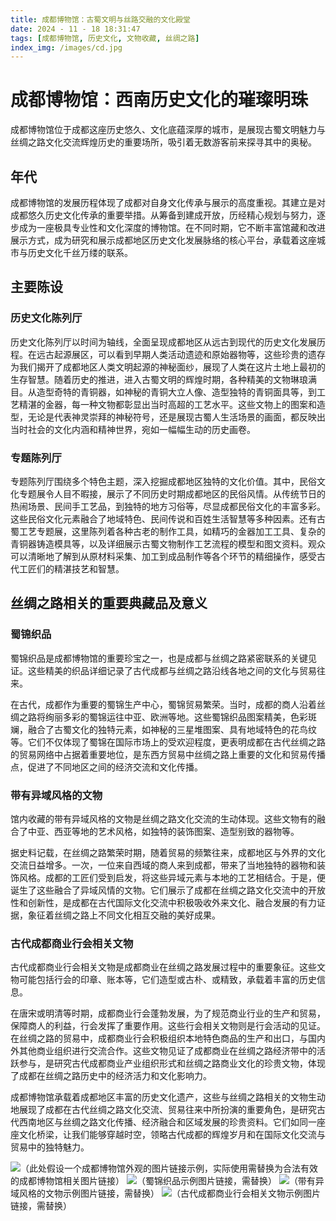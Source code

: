 ```yaml
---
title: 成都博物馆：古蜀文明与丝路交融的文化殿堂
date: 2024 - 11 - 18 18:31:47
tags: [成都博物馆, 历史文化, 文物收藏, 丝绸之路]
index_img: /images/cd.jpg
---
```


# 成都博物馆：西南历史文化的璀璨明珠

成都博物馆位于成都这座历史悠久、文化底蕴深厚的城市，是展现古蜀文明魅力与丝绸之路文化交流辉煌历史的重要场所，吸引着无数游客前来探寻其中的奥秘。

## 年代
成都博物馆的发展历程体现了成都对自身文化传承与展示的高度重视。其建立是对成都悠久历史文化传承的重要举措。从筹备到建成开放，历经精心规划与努力，逐步成为一座极具专业性和文化深度的博物馆。在不同时期，它不断丰富馆藏和改进展示方式，成为研究和展示成都地区历史文化发展脉络的核心平台，承载着这座城市与历史文化千丝万缕的联系。

## 主要陈设
### 历史文化陈列厅
历史文化陈列厅以时间为轴线，全面呈现成都地区从远古到现代的历史文化发展历程。在远古起源展区，可以看到早期人类活动遗迹和原始器物等，这些珍贵的遗存为我们揭开了成都地区人类文明起源的神秘面纱，展现了人类在这片土地上最初的生存智慧。随着历史的推进，进入古蜀文明的辉煌时期，各种精美的文物琳琅满目。从造型奇特的青铜器，如神秘的青铜大立人像、造型独特的青铜面具等，到工艺精湛的金器，每一种文物都彰显出当时高超的工艺水平。这些文物上的图案和造型，无论是代表神灵崇拜的神秘符号，还是展现古蜀人生活场景的画面，都反映出当时社会的文化内涵和精神世界，宛如一幅幅生动的历史画卷。

### 专题陈列厅
专题陈列厅围绕多个特色主题，深入挖掘成都地区独特的文化价值。其中，民俗文化专题展令人目不暇接，展示了不同历史时期成都地区的民俗风情。从传统节日的热闹场景、民间手工艺品，到独特的地方习俗等，尽显成都民俗文化的丰富多彩。这些民俗文化元素融合了地域特色、民间传说和百姓生活智慧等多种因素。还有古蜀工艺专题展，这里陈列着各种古老的制作工具，如精巧的金器加工工具、复杂的青铜器铸造模具等，以及详细展示古蜀文物制作工艺流程的模型和图文资料。观众可以清晰地了解到从原材料采集、加工到成品制作等各个环节的精细操作，感受古代工匠们的精湛技艺和智慧。

## 丝绸之路相关的重要典藏品及意义
### 蜀锦织品
蜀锦织品是成都博物馆的重要珍宝之一，也是成都与丝绸之路紧密联系的关键见证。这些精美的织品详细记录了古代成都与丝绸之路沿线各地之间的文化与贸易往来。

在古代，成都作为重要的蜀锦生产中心，蜀锦贸易繁荣。当时，成都的商人沿着丝绸之路将绚丽多彩的蜀锦运往中亚、欧洲等地。这些蜀锦织品图案精美，色彩斑斓，融合了古蜀文化的独特元素，如神秘的三星堆图案、具有地域特色的花鸟纹等。它们不仅体现了蜀锦在国际市场上的受欢迎程度，更表明成都在古代丝绸之路的贸易网络中占据着重要地位，是东西方贸易中丝绸之路上重要的文化和贸易传播点，促进了不同地区之间的经济交流和文化传播。

### 带有异域风格的文物
馆内收藏的带有异域风格的文物是丝绸之路文化交流的生动体现。这些文物有的融合了中亚、西亚等地的艺术风格，如独特的装饰图案、造型别致的器物等。

据史料记载，在丝绸之路繁荣时期，随着贸易的频繁往来，成都地区与外界的文化交流日益增多。一次，一位来自西域的商人来到成都，带来了当地独特的器物和装饰风格。成都的工匠们受到启发，将这些异域元素与本地的工艺相结合。于是，便诞生了这些融合了异域风情的文物。它们展示了成都在丝绸之路文化交流中的开放性和创新性，是成都在古代国际文化交流中积极吸收外来文化、融合发展的有力证据，象征着丝绸之路上不同文化相互交融的美好成果。

### 古代成都商业行会相关文物
古代成都商业行会相关文物是成都商业在丝绸之路发展过程中的重要象征。这些文物可能包括行会的印章、账本等，它们造型或古朴、或精致，承载着丰富的历史信息。

在唐宋或明清等时期，成都商业行会蓬勃发展，为了规范商业行业的生产和贸易，保障商人的利益，行会发挥了重要作用。这些行会相关文物则是行会活动的见证。在丝绸之路的贸易中，成都商业行会积极组织本地特色商品的生产和出口，与国内外其他商业组织进行交流合作。这些文物见证了成都商业在丝绸之路经济带中的活跃参与，是研究古代成都商业产业组织形式和丝绸之路商业文化的珍贵文物，体现了成都在丝绸之路历史中的经济活力和文化影响力。

成都博物馆承载着成都地区丰富的历史文化遗产，这些与丝绸之路相关的文物生动地展现了成都在古代丝绸之路文化交流、贸易往来中所扮演的重要角色，是研究古代西南地区与丝绸之路文化传播、经济融合和区域发展的珍贵资料。它们如同一座座文化桥梁，让我们能够穿越时空，领略古代成都的辉煌岁月和在国际文化交流与贸易中的独特魅力。

<img src="https://example.com/chengdu_museum_exterior.jpg">（此处假设一个成都博物馆外观的图片链接示例，实际使用需替换为合法有效的成都博物馆相关图片链接）
<img src="https://example.com/shujin_textile.jpg">（蜀锦织品示例图片链接，需替换）
<img src="https://example.com/artifacts_with_exotic_style.jpg">（带有异域风格的文物示例图片链接，需替换）
<img src="https://example.com/chengdu_guild_artifacts.jpg">（古代成都商业行会相关文物示例图片链接，需替换）